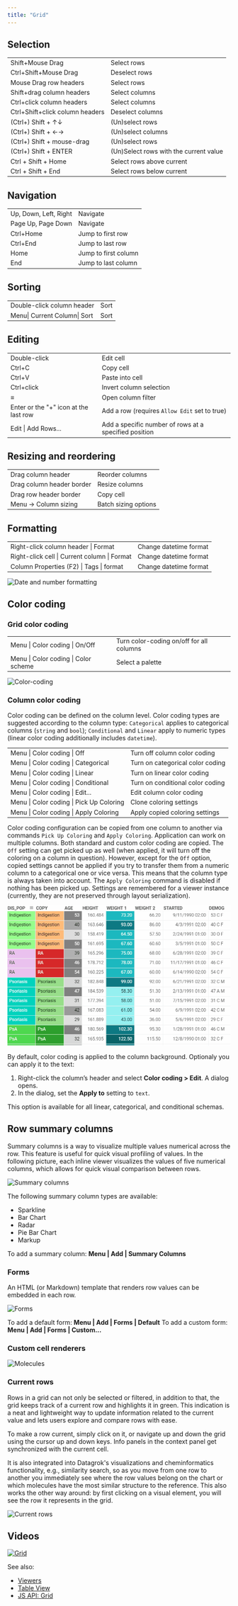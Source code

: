 ```yaml
---
title: "Grid"
---
```


## Selection

|                                 |                                        |
|---------------------------------|----------------------------------------|
| Shift+Mouse Drag                | Select rows                            |
| Ctrl+Shift+Mouse Drag           | Deselect rows                          |
| Mouse Drag row headers          | Select rows                            |
| Shift+drag column headers       | Select columns                         |
| Ctrl+click column headers       | Select columns                         |
| Ctrl+Shift+click column headers | Deselect columns                       |
| (Ctrl+) Shift + ↑↓              | (Un)select rows                        |
| (Ctrl+) Shift + ←→              | (Un)select columns                     |
| (Ctrl+) Shift + mouse-drag      | (Un)select rows                        |
| (Ctrl+) Shift + ENTER           | (Un)Select rows with the current value |
| Ctrl + Shift + Home             | Select rows above current              |
| Ctrl + Shift + End              | Select rows below current              |

## Navigation

|                       |                      |
|-----------------------|----------------------|
| Up, Down, Left, Right | Navigate             |
| Page Up, Page Down    | Navigate             |
| Ctrl+Home             | Jump to first row    |
| Ctrl+End              | Jump to last row     |
| Home                  | Jump to first column |
| End                   | Jump to last column  |

## Sorting

|                           |                |
|---------------------------|----------------|
| Double-click column header | Sort          |
| Menu\| Current Column\| Sort      | Sort |

## Editing

|              |                         |
|--------------|-------------------------|
| Double-click | Edit cell               |
| Ctrl+C       | Copy cell               |
| Ctrl+V       | Paste into cell         |
| Ctrl+click   | Invert column selection |
| ≡            | Open column filter      |
| Enter or the "+" icon at the last row | Add a row (requires `Allow Edit` set to true) |
| Edit \| Add Rows... | Add a specific number of rows at a specified position |

## Resizing and reordering

|                           |                      |
|---------------------------|----------------------|
| Drag column header        | Reorder columns      |
| Drag column header border | Resize columns       |
| Drag row header border    | Copy cell            |
| Menu -> Column sizing     | Batch sizing options |

## Formatting

|                                                |                         |
|------------------------------------------------|-------------------------|
| Right-click column header \|  Format           |  Change datetime format |
| Right-click cell \|  Current column \|  Format |  Change datetime format |
| Column Properties (F2) \|  Tags \|  format     |  Change datetime format |

![Date and number formatting](grid-formatting.gif "Date and number formatting")

## Color coding

### Grid color coding

|              |                         |
|--------------|-------------------------|
| Menu \|  Color coding \|  On/Off  | Turn color-coding on/off for all columns  |
| Menu \|  Color coding \|  Color scheme  | Select a palette  |

![Color-coding](grid-color-coding.gif "Color-coding")

### Column color coding

Color coding can be defined on the column level. Color coding types are
suggested according to the column type: `Categorical` applies to categorical
columns (`string` and `bool`); `Conditional` and `Linear` apply to numeric types
(linear color coding additionally includes `datetime`).

|                                           |                                    |
|-------------------------------------------|------------------------------------|
| Menu \|  Color coding \| Off              | Turn off column color coding       |
| Menu \|  Color coding \| Categorical      | Turn on categorical color coding   |
| Menu \|  Color coding \| Linear           | Turn on linear color coding        |
| Menu \|  Color coding \| Conditional      | Turn on conditional color coding   |
| Menu \|  Color coding \| Edit...          | Edit column color coding           |
| Menu \|  Color coding \| Pick Up Coloring | Clone coloring settings            |
| Menu \|  Color coding \| Apply Coloring   | Apply copied coloring settings     |

Color coding configuration can be copied from one column to another via commands
`Pick Up Coloring` and `Apply Coloring`. Application can work on multiple
columns. Both standard and custom color coding are copied. The `Off` setting can
get picked up as well (when applied, it will turn off the coloring on a column
in question). However, except for the `Off` option, copied settings cannot be
applied if you try to transfer them from a numeric column to a categorical one
or vice versa. This means that the column type is always taken into account. The
`Apply Coloring` command is disabled if nothing has been picked up. Settings are
remembered for a viewer instance (currently, they are not preserved through
layout serialization).

![Copy column color coding](pick-up-apply-commands-color-coding.gif "Copy column color coding")

By default, color coding is applied to the column background. Optionaly you can apply it to the text:

1. Right-click the column’s  header and select **Color coding > Edit**. A dialog opens.
2. In the dialog, set the **Apply to** setting to `text`.

This option is available for all linear, categorical, and conditional schemas.

## Row summary columns

Summary columns is a way to visualize multiple values numerical across the row. This feature is useful for quick visual
profiling of values. In the following picture, each inline viewer visualizes the values of five numerical columns, which
allows for quick visual comparison between rows.

![Summary columns](../../uploads/viewers/grid-summary-columns.png "Summary columns")

The following summary column types are available:

* Sparkline
* Bar Chart
* Radar
* Pie Bar Chart
* Markup

To add a summary column: **Menu | Add | Summary Columns**

### Forms

An HTML (or Markdown) template that renders row values can be embedded in each row.

![Forms](../../uploads/viewers/grid-form.png "Forms")

To add a default form: **Menu | Add | Forms | Default**
To add a custom form: **Menu | Add | Forms | Custom...**

### Custom cell renderers

![Molecules](../../uploads/viewers/grid-molecules.png "Molecule renderer")

### Current rows

Rows in a grid can not only be selected or filtered, in addition to that, the grid keeps track of a current row and
highlights it in green. This indication is a neat and lightweight way to update information related to the current value
and lets users explore and compare rows with ease.

To make a row current, simply click on it, or navigate up and down the grid using the cursor up and down keys. Info
panels in the context panel get synchronized with the current cell.

It is also integrated into Datagrok's visualizations and cheminformatics functionality, e.g., similarity search, so as
you move from one row to another you immediately see where the row values belong on the chart or which molecules have
the most similar structure to the reference. This also works the other way around: by first clicking on a visual
element, you will see the row it represents in the grid.

![Current rows](../current-rows-2.gif "Current rows")

## Videos

[![Grid](../../uploads/youtube/visualizations2.png "Open on Youtube")](https://www.youtube.com/watch?v=7MBXWzdC0-I&t=2971s)

See also:

* [Viewers](../viewers/viewers.md)
* [Table View](../../datagrok/table-view.md)
* [JS API: Grid](https://public.datagrok.ai/js/samples/ui/viewers/types/grid)
